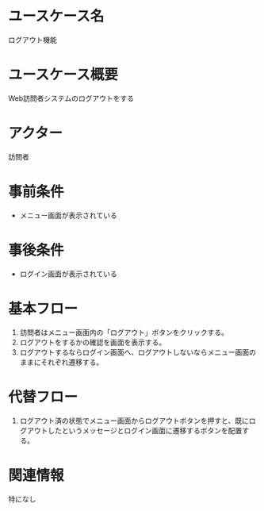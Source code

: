 # ユースケース名
ログアウト機能

# ユースケース概要
Web訪問者システムのログアウトをする

# アクター
訪問者

# 事前条件
- メニュー画面が表示されている

# 事後条件
- ログイン画面が表示されている

# 基本フロー
1. 訪問者はメニュー画面内の「ログアウト」ボタンをクリックする。
2. ログアウトをするかの確認を画面を表示する。
3. ログアウトするならログイン画面へ、ログアウトしないならメニュー画面のままにそれぞれ遷移する。

# 代替フロー
1. ログアウト済の状態でメニュー画面からログアウトボタンを押すと、既にログアウトしたというメッセージとログイン画面に遷移するボタンを配置する。

# 関連情報
特になし
